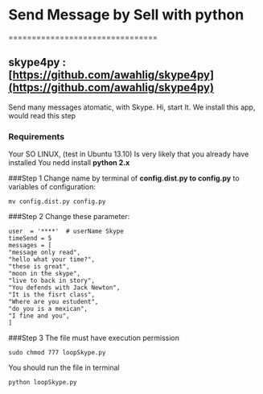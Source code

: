 # Send Message by Sell with python
================================

## skype4py : [https://github.com/awahlig/skype4py](https://github.com/awahlig/skype4py) 


Send many messages atomatic, with Skype.
Hi, start It. We install this app, would read this step

### Requirements
Your SO LINUX, (test in Ubuntu 13.10)
Is very likely that you already have installed
You nedd install **python 2.x**


###Step 1
Change name by terminal  of **config.dist.py to config.py**
to variables of configuration:

    mv config.dist.py config.py
 

###Step 2
Change these parameter:

    user  = '****'  # userName Skype
    timeSend = 5
    messages = [
    "message only read",
    "hello what your time?",
    "these is great",
    "moon in the skype",
    "live to back in story",
    "You defends with Jack Newton",
    "It is the fisrt class",
    "Where are you estudent",
    "do you is a mexican",
    "I fine and you",
    ]

###Step 3
The file must have execution permission

    sudo chmod 777 loopSkype.py
    
   
You should run the file in terminal

    python loopSkype.py

